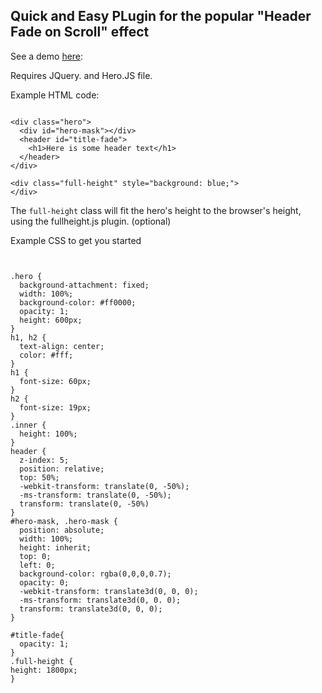 ## Quick and Easy PLugin for the popular "Header Fade on Scroll" effect

See a demo [here](http://codepen.io/beeeees/pen/QwVEmQ):

Requires JQuery. and Hero.JS file.

Example HTML code:

```

<div class="hero">
  <div id="hero-mask"></div>
  <header id="title-fade">
    <h1>Here is some header text</h1>
  </header>
</div>

<div class="full-height" style="background: blue;">
</div>

```

The `full-height` class will fit the hero's height to the browser's height, using the fullheight.js plugin. (optional)

Example CSS to get you started

```


.hero {
  background-attachment: fixed;
  width: 100%;
  background-color: #ff0000;
  opacity: 1;
  height: 600px;
}
h1, h2 {
  text-align: center;
  color: #fff;
}
h1 {
  font-size: 60px;
}
h2 {
  font-size: 19px;
}
.inner {
  height: 100%;
}
header {
  z-index: 5;
  position: relative;
  top: 50%;
  -webkit-transform: translate(0, -50%);
  -ms-transform: translate(0, -50%);
  transform: translate(0, -50%)
}
#hero-mask, .hero-mask {
  position: absolute;
  width: 100%;
  height: inherit;
  top: 0;
  left: 0;
  background-color: rgba(0,0,0,0.7);
  opacity: 0;
  -webkit-transform: translate3d(0, 0, 0);
  -ms-transform: translate3d(0, 0. 0);
  transform: translate3d(0, 0, 0);
}

#title-fade{
  opacity: 1;
}
.full-height {
height: 1800px;
}

```